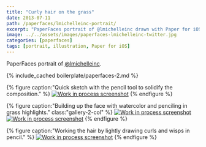 ```yaml
---
title: "Curly hair on the grass"
date: 2013-07-11
path: /paperfaces/lmichelleinc-portrait/
excerpt: "PaperFaces portrait of @lmichelleinc drawn with Paper for iOS on an iPad."
image: ../../assets/images/paperfaces-lmichelleinc-twitter.jpg
categories: [paperfaces]
tags: [portrait, illustration, Paper for iOS]
---
```


PaperFaces portrait of [@lmichelleinc](https://twitter.com/lmichelleinc).

{% include_cached boilerplate/paperfaces-2.md %}

{% figure caption:"Quick sketch with the pencil tool to solidify the composition." %}
[![Work in process screenshot](../../assets/images/paperfaces-lmichelleinc-process-1-600.jpg)](../../assets/images/paperfaces-lmichelleinc-process-1-lg.jpg)
{% endfigure %}

{% figure caption:"Building up the face with watercolor and penciling in grass highlights." class:"gallery-2-col" %}
[![Work in process screenshot](../../assets/images/paperfaces-lmichelleinc-process-2-600.jpg)](../../assets/images/paperfaces-lmichelleinc-process-2-lg.jpg)
[![Work in process screenshot](../../assets/images/paperfaces-lmichelleinc-process-3-600.jpg)](../../assets/images/paperfaces-lmichelleinc-process-3-lg.jpg)
{% endfigure %}

{% figure caption:"Working the hair by lightly drawing curls and wisps in pencil." %}
[![Work in process screenshot](../../assets/images/paperfaces-lmichelleinc-process-4-600.jpg)](../../assets/images/paperfaces-lmichelleinc-process-4-lg.jpg)
{% endfigure %}

